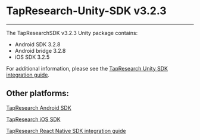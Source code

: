 # TapResearch-Unity-SDK v3.2.3
---

The TapResearchSDK v3.2.3 Unity package contains:
* Android SDK 3.2.8
* Android bridge 3.2.8
* iOS SDK 3.2.5

For additional information, please see the [TapResearch Unity SDK integration guide](https://supply-docs.tapresearch.com/docs/unity-integration).

## Other platforms:

[TapResearch Android SDK](https://supply-docs.tapresearch.com/docs/android-integration)  

[TapResearch iOS SDK](https://supply-docs.tapresearch.com/docs/ios-integration)  

[TapResearch React Native SDK integration guide](https://supply-docs.tapresearch.com/docs/react-integration)

